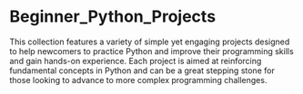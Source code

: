 # Beginner_Python_Projects
This collection features a variety of simple yet engaging projects designed to help newcomers to practice Python and improve their programming skills and gain hands-on experience. Each project is aimed at reinforcing fundamental concepts in Python and can be a great stepping stone for those looking to advance to more complex programming challenges.
